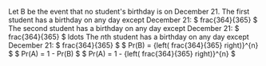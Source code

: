 Let B be the event that no student's birthday is on December 21.
The first student has a birthday on any day except December 21: $ frac{364}{365} $
The second student has a birthday on any day except December 21: $ frac{364}{365} $
ldots
The $n$th student has a birthday on any day except December 21: $ frac{364}{365} $
$ Pr(B) = {left( frac{364}{365} right)}^{n} $
$ Pr(A) = 1 - Pr(B) $
$ Pr(A) = 1 - {left( frac{364}{365} right)}^{n} $
